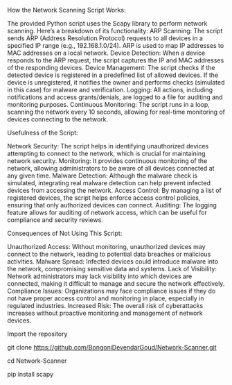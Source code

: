 How the Network Scanning Script Works:

The provided Python script uses the Scapy library to perform network scanning. Here’s a breakdown of its functionality:
ARP Scanning: The script sends ARP (Address Resolution Protocol) requests to all devices in a specified IP range (e.g., 192.168.1.0/24). ARP is used to map IP addresses to MAC addresses on a local network.
Device Detection: When a device responds to the ARP request, the script captures the IP and MAC addresses of the responding devices.
Device Management: The script checks if the detected device is registered in a predefined list of allowed devices. If the device is unregistered, it notifies the owner and performs checks (simulated in this case) for malware and verification.
Logging: All actions, including notifications and access grants/denials, are logged to a file for auditing and monitoring purposes.
Continuous Monitoring: The script runs in a loop, scanning the network every 10 seconds, allowing for real-time monitoring of devices connecting to the network.

Usefulness of the Script:

Network Security: The script helps in identifying unauthorized devices attempting to connect to the network, which is crucial for maintaining network security.
Monitoring: It provides continuous monitoring of the network, allowing administrators to be aware of all devices connected at any given time.
Malware Detection: Although the malware check is simulated, integrating real malware detection can help prevent infected devices from accessing the network.
Access Control: By managing a list of registered devices, the script helps enforce access control policies, ensuring that only authorized devices can connect.
Auditing: The logging feature allows for auditing of network access, which can be useful for compliance and security reviews.

Consequences of Not Using This Script:

Unauthorized Access: Without monitoring, unauthorized devices may connect to the network, leading to potential data breaches or malicious activities.
Malware Spread: Infected devices could introduce malware into the network, compromising sensitive data and systems.
Lack of Visibility: Network administrators may lack visibility into which devices are connected, making it difficult to manage and secure the network effectively.
Compliance Issues: Organizations may face compliance issues if they do not have proper access control and monitoring in place, especially in regulated industries.
Increased Risk: The overall risk of cyberattacks increases without proactive monitoring and management of network devices.


Import the repository

git clone https://github.com/BongoniDevendarGoud/Network-Scanner.git

cd Network-Scanner

pip install scapy


